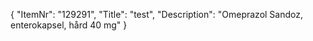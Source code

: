 {
  "ItemNr": "129291",
  "Title": "test",
  "Description": "Omeprazol Sandoz, enterokapsel, hård 40 mg"
}